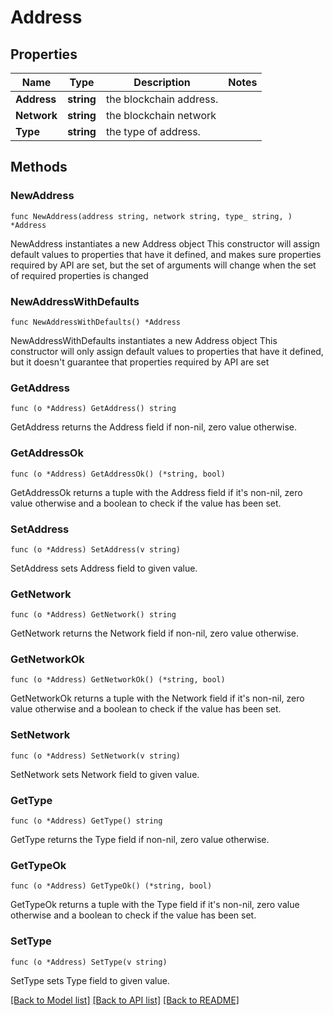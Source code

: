 # Address

## Properties

Name | Type | Description | Notes
------------ | ------------- | ------------- | -------------
**Address** | **string** | the blockchain address. | 
**Network** | **string** | the blockchain network | 
**Type** | **string** | the type of address. | 

## Methods

### NewAddress

`func NewAddress(address string, network string, type_ string, ) *Address`

NewAddress instantiates a new Address object
This constructor will assign default values to properties that have it defined,
and makes sure properties required by API are set, but the set of arguments
will change when the set of required properties is changed

### NewAddressWithDefaults

`func NewAddressWithDefaults() *Address`

NewAddressWithDefaults instantiates a new Address object
This constructor will only assign default values to properties that have it defined,
but it doesn't guarantee that properties required by API are set

### GetAddress

`func (o *Address) GetAddress() string`

GetAddress returns the Address field if non-nil, zero value otherwise.

### GetAddressOk

`func (o *Address) GetAddressOk() (*string, bool)`

GetAddressOk returns a tuple with the Address field if it's non-nil, zero value otherwise
and a boolean to check if the value has been set.

### SetAddress

`func (o *Address) SetAddress(v string)`

SetAddress sets Address field to given value.


### GetNetwork

`func (o *Address) GetNetwork() string`

GetNetwork returns the Network field if non-nil, zero value otherwise.

### GetNetworkOk

`func (o *Address) GetNetworkOk() (*string, bool)`

GetNetworkOk returns a tuple with the Network field if it's non-nil, zero value otherwise
and a boolean to check if the value has been set.

### SetNetwork

`func (o *Address) SetNetwork(v string)`

SetNetwork sets Network field to given value.


### GetType

`func (o *Address) GetType() string`

GetType returns the Type field if non-nil, zero value otherwise.

### GetTypeOk

`func (o *Address) GetTypeOk() (*string, bool)`

GetTypeOk returns a tuple with the Type field if it's non-nil, zero value otherwise
and a boolean to check if the value has been set.

### SetType

`func (o *Address) SetType(v string)`

SetType sets Type field to given value.



[[Back to Model list]](../README.md#documentation-for-models) [[Back to API list]](../README.md#documentation-for-api-endpoints) [[Back to README]](../README.md)


